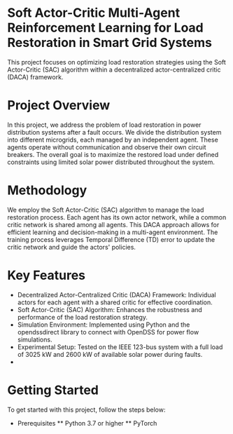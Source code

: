 # Soft Actor-Critic Multi-Agent Reinforcement Learning for Load Restoration in Smart Grid Systems

This project focuses on optimizing load restoration strategies using the Soft Actor-Critic (SAC) algorithm within a decentralized actor-centralized critic (DACA) framework.

# Project Overview
In this project, we address the problem of load restoration in power distribution systems after a fault occurs. We divide the distribution system into different microgrids, each managed by an independent agent. These agents operate without communication and observe their own circuit breakers. The overall goal is to maximize the restored load under defined constraints using limited solar power distributed throughout the system.

# Methodology
We employ the Soft Actor-Critic (SAC) algorithm to manage the load restoration process. Each agent has its own actor network, while a common critic network is shared among all agents. This DACA approach allows for efficient learning and decision-making in a multi-agent environment. The training process leverages Temporal Difference (TD) error to update the critic network and guide the actors' policies.

# Key Features
* Decentralized Actor-Centralized Critic (DACA) Framework: Individual actors for each agent with a shared critic for effective coordination.
* Soft Actor-Critic (SAC) Algorithm: Enhances the robustness and performance of the load restoration strategy.
* Simulation Environment: Implemented using Python and the opendssdirect library to connect with OpenDSS for power flow simulations.
* Experimental Setup: Tested on the IEEE 123-bus system with a full load of 3025 kW and 2600 kW of available solar power during faults.
* 
# Getting Started
To get started with this project, follow the steps below:
* Prerequisites
  ** Python 3.7 or higher
  ** PyTorch
  
